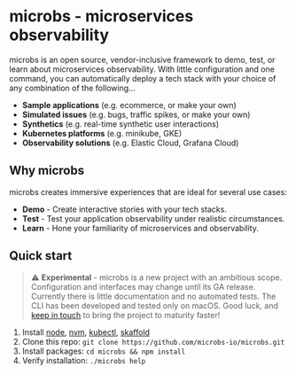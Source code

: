 # microbs - microservices observability

microbs is an open source, vendor-inclusive framework to demo, test, or learn about microservices observability. With little configuration and one command, you can automatically deploy a tech stack with your choice of any combination of the following...

- **Sample applications** (e.g. ecommerce, or make your own)
- **Simulated issues** (e.g. bugs, traffic spikes, or make your own)
- **Synthetics** (e.g. real-time synthetic user interactions)
- **Kubernetes platforms** (e.g. minikube, GKE)
- **Observability solutions** (e.g. Elastic Cloud, Grafana Cloud)


## Why microbs

microbs creates immersive experiences that are ideal for several use cases:

- **Demo** - Create interactive stories with your tech stacks.
- **Test** - Test your application observability under realistic circumstances.
- **Learn** - Hone your familiarity of microservices and observability.


## Quick start

> ⚠️ **Experimental** - microbs is a new project with an ambitious scope. Configuration and interfaces may change until its GA release. Currently there is little documentation and no automated tests. The CLI has been developed and tested only on macOS. Good luck, and [keep in touch](https://github.com/microbs-io/microbs/issues) to bring the project to maturity faster!

1. Install [node](https://nodejs.org/en/download/), [nvm](https://github.com/nvm-sh/nvm), [kubectl](https://kubernetes.io/docs/tasks/tools/), [skaffold](https://skaffold.dev/docs/install/)
2. Clone this repo: `git clone https://github.com/microbs-io/microbs.git`
3. Install packages: `cd microbs && npm install`
4. Verify installation: `./microbs help`
